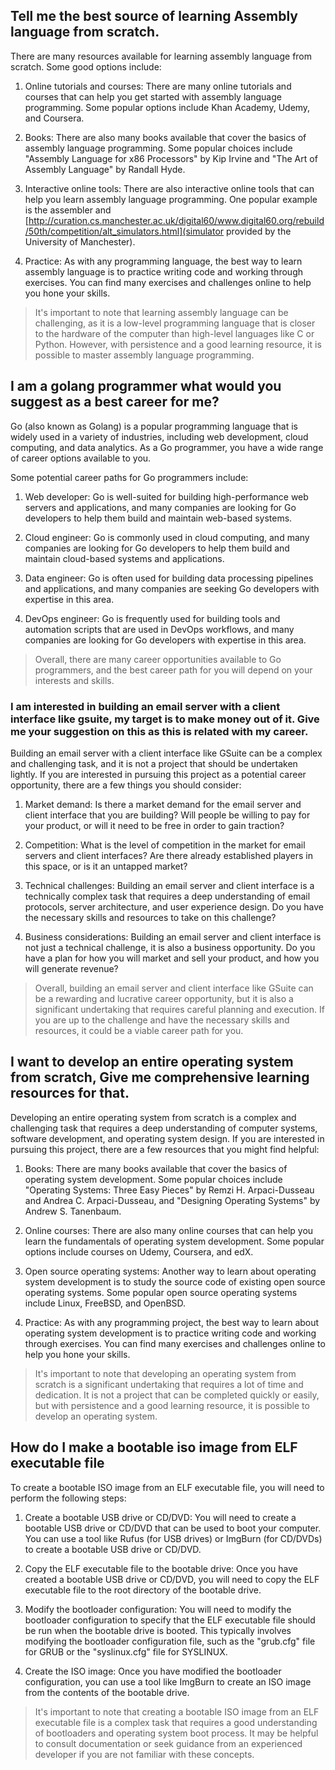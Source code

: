 ## Tell me the best source of learning Assembly language from scratch.

There are many resources available for learning assembly language from scratch. Some good options include:

1. Online tutorials and courses: There are many online tutorials and courses that can help you get started with assembly language programming. Some popular options include Khan Academy, Udemy, and Coursera.

2. Books: There are also many books available that cover the basics of assembly language programming. Some popular choices include "Assembly Language for x86 Processors" by Kip Irvine and "The Art of Assembly Language" by Randall Hyde.

3. Interactive online tools: There are also interactive online tools that can help you learn assembly language programming. One popular example is the assembler and [http://curation.cs.manchester.ac.uk/digital60/www.digital60.org/rebuild/50th/competition/alt_simulators.html](simulator provided by the University of Manchester).

4. Practice: As with any programming language, the best way to learn assembly language is to practice writing code and working through exercises. You can find many exercises and challenges online to help you hone your skills.

> It's important to note that learning assembly language can be challenging, as it is a low-level programming language that is closer to the hardware of the computer than high-level languages like C or Python. However, with persistence and a good learning resource, it is possible to master assembly language programming.

## I am a golang programmer what would you suggest  as a best career for me?

Go (also known as Golang) is a popular programming language that is widely used in a variety of industries, including web development, cloud computing, and data analytics. As a Go programmer, you have a wide range of career options available to you.

Some potential career paths for Go programmers include:

1. Web developer: Go is well-suited for building high-performance web servers and applications, and many companies are looking for Go developers to help them build and maintain web-based systems.

2. Cloud engineer: Go is commonly used in cloud computing, and many companies are looking for Go developers to help them build and maintain cloud-based systems and applications.

3. Data engineer: Go is often used for building data processing pipelines and applications, and many companies are seeking Go developers with expertise in this area.

4. DevOps engineer: Go is frequently used for building tools and automation scripts that are used in DevOps workflows, and many companies are looking for Go developers with expertise in this area.

> Overall, there are many career opportunities available to Go programmers, and the best career path for you will depend on your interests and skills.

### I am interested in building an email server with a client interface like gsuite, my target is to make money out of it. Give me your suggestion on this as this is related with my career.

Building an email server with a client interface like GSuite can be a complex and challenging task, and it is not a project that should be undertaken lightly. If you are interested in pursuing this project as a potential career opportunity, there are a few things you should consider:

1. Market demand: Is there a market demand for the email server and client interface that you are building? Will people be willing to pay for your product, or will it need to be free in order to gain traction?

2. Competition: What is the level of competition in the market for email servers and client interfaces? Are there already established players in this space, or is it an untapped market?

3. Technical challenges: Building an email server and client interface is a technically complex task that requires a deep understanding of email protocols, server architecture, and user experience design. Do you have the necessary skills and resources to take on this challenge?

4. Business considerations: Building an email server and client interface is not just a technical challenge, it is also a business opportunity. Do you have a plan for how you will market and sell your product, and how you will generate revenue?

> Overall, building an email server and client interface like GSuite can be a rewarding and lucrative career opportunity, but it is also a significant undertaking that requires careful planning and execution. If you are up to the challenge and have the necessary skills and resources, it could be a viable career path for you.


## I want to develop an entire operating system from scratch, Give me comprehensive learning resources for that.

Developing an entire operating system from scratch is a complex and challenging task that requires a deep understanding of computer systems, software development, and operating system design. If you are interested in pursuing this project, there are a few resources that you might find helpful:

1. Books: There are many books available that cover the basics of operating system development. Some popular choices include "Operating Systems: Three Easy Pieces" by Remzi H. Arpaci-Dusseau and Andrea C. Arpaci-Dusseau, and "Designing Operating Systems" by Andrew S. Tanenbaum.

2. Online courses: There are also many online courses that can help you learn the fundamentals of operating system development. Some popular options include courses on Udemy, Coursera, and edX.

3. Open source operating systems: Another way to learn about operating system development is to study the source code of existing open source operating systems. Some popular open source operating systems include Linux, FreeBSD, and OpenBSD.

3. Practice: As with any programming project, the best way to learn about operating system development is to practice writing code and working through exercises. You can find many exercises and challenges online to help you hone your skills.

> It's important to note that developing an operating system from scratch is a significant undertaking that requires a lot of time and dedication. It is not a project that can be completed quickly or easily, but with persistence and a good learning resource, it is possible to develop an operating system.

## How do I make a bootable iso image from ELF executable file
To create a bootable ISO image from an ELF executable file, you will need to perform the following steps:

1. Create a bootable USB drive or CD/DVD: You will need to create a bootable USB drive or CD/DVD that can be used to boot your computer. You can use a tool like Rufus (for USB drives) or ImgBurn (for CD/DVDs) to create a bootable USB drive or CD/DVD.

2. Copy the ELF executable file to the bootable drive: Once you have created a bootable USB drive or CD/DVD, you will need to copy the ELF executable file to the root directory of the bootable drive.

3. Modify the bootloader configuration: You will need to modify the bootloader configuration to specify that the ELF executable file should be run when the bootable drive is booted. This typically involves modifying the bootloader configuration file, such as the "grub.cfg" file for GRUB or the "syslinux.cfg" file for SYSLINUX.

4. Create the ISO image: Once you have modified the bootloader configuration, you can use a tool like ImgBurn to create an ISO image from the contents of the bootable drive.

> It's important to note that creating a bootable ISO image from an ELF executable file is a complex task that requires a good understanding of bootloaders and operating system boot process. It may be helpful to consult documentation or seek guidance from an experienced developer if you are not familiar with these concepts.
